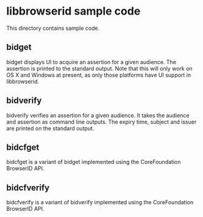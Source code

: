 # libbrowserid sample code

This directory contains sample code.

## bidget

bidget displays UI to acquire an assertion for a given audience. The assertion
is printed to the standard output. Note that this will only work on OS X and
Windows at present, as only those platforms have UI support in libbrowserid.

## bidverify

bidverify verifies an assertion for a given audience. It takes the audience and
assertion as command line outputs. The expiry time, subject and issuer are
printed on the standard output.

## bidcfget

bidcfget is a variant of bidget implemented using the CoreFoundation BrowserID
API.

## bidcfverify

bidcfverify is a variant of bidverify implemented using the CoreFoundation
BrowserID API.

